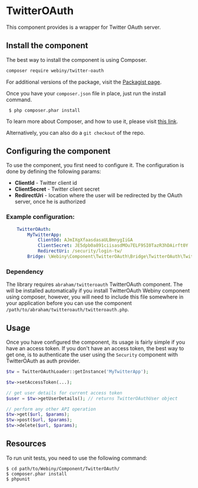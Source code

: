 TwitterOAuth
============

This component provides is a wrapper for Twitter OAuth server.

Install the component
---------------------
The best way to install the component is using Composer.

```bash
composer require webiny/twitter-oauth
```
For additional versions of the package, visit the [Packagist page](https://packagist.org/packages/webiny/twitter-oauth).

Once you have your `composer.json` file in place, just run the install command.

     $ php composer.phar install

To learn more about Composer, and how to use it, please visit [this link](https://getcomposer.org/doc/01-basic-usage.md).

Alternatively, you can also do a `git checkout` of the repo.

## Configuring the component

To use the component, you first need to configure it.
The configuration is done by defining the following params:

- **ClientId** - Twitter client id
- **ClientSecret** - Twitter client secret
- **RedirectUri** - location where the user will be redirected by the OAuth server, once he is authorized

### Example configuration:

```yaml
    TwitterOAuth:
        MyTwitterApp:
            ClientOd: AJmIXgXfaasdasaULBmnygIiGA
            ClientSecret: JE5dpb0a891ciisasdMOu7ELF9SI0TazR3hDAirft0Y
            RedirectUri: /security/login-tw/
        Bridge: \Webiny\Component\TwitterOAuth\Bridge\TwitterOAuth\TwitterOAuth
```


### Dependency

The library requires `abraham/twitteroauth` TwitterOAuth component. The will be installed automatically if you install
TwitterOAuth Webiny component using composer, however, you will need to include this file somewhere in your application
before you can use the component `/path/to/abraham/twitteroauth/twitteroauth.php`.

## Usage

Once you have configured the component, its usage is fairly simple if you have an access token. If you don't have an access token, the best way to get one, is to authenticate the user using the `Security` component with TwitterOAuth as auth provider.

```php
$tw = TwitterOAuthLoader::getInstance('MyTwitterApp');

$tw->setAccessToken(...);

// get user details for current access token
$user = $tw->getUserDetails(); // returns TwitterOAuthUser object

// perform any other API operation
$tw->get($url, $params);
$tw->post($url, $params);
$tw->delete($url, $params);
```

Resources
---------

To run unit tests, you need to use the following command:

    $ cd path/to/Webiny/Component/TwitterOAuth/
    $ composer.phar install
    $ phpunit